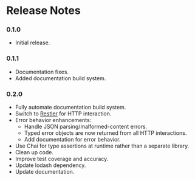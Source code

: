 # Release Notes

### 0.1.0
- Initial release.

### 0.1.1
- Documentation fixes.
- Added documentation build system.

### 0.2.0
- Fully automate documentation build system.
- Switch to [Restler](https://github.com/danwrong/restler) for HTTP interaction.
- Error behavior enhancements:
	- Handle JSON parsing/malformed-content errors.
	- Typed error objects are now returned from all HTTP interactions.
	- Add documentation for error behavior.
- Use Chai for type assertions at runtime rather than a separate library.
- Clean up code.
- Improve test coverage and accuracy.
- Update lodash dependency.
- Update documentation.